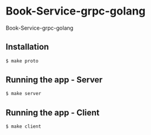 # Book-Service-grpc-golang
Book-Service-grpc-golang

## Installation

```bash
$ make proto
```

## Running the app - Server

```bash
$ make server
```

## Running the app - Client

```bash
$ make client
```

